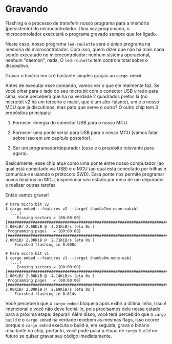 <!-- # Flash it -->

# Gravando

<!-- Flashing is the process of moving our program into the microcontroller's (persistent) memory. Once
flashed, the microcontroller will execute the flashed program every time it is powered on. -->

Flashing é o processo de transferir nosso programa para a memória (persistente)
do microcontrolador. Uma vez programado, o microcontrolador executará o programa
gravado sempre que for ligado.

<!-- In this case, our `led-roulette` program will be the _only_ program in the
microcontroller memory. By this I mean that there's nothing else running on the
microcontroller: no OS, no "daemon", nothing. `led-roulette` has full control
over the device. -->

Neste caso, nosso programa `led-roulette` será o _único_ programa na memória do
microcontrolador. Com isso, quero dizer que não há mais nada sendo executado no
microcontrolador: nenhum sistema operacional, nenhum "daemon", nada. O
`led-roulette` tem controle total sobre o dispositivo.

<!-- Flashing the binary itself is quite simple thanks to `cargo embed`. -->

Gravar o binário em si é bastante simples graças ao `cargo embed`.

<!-- Before executing that command though, let's look into what it actually does. If
you look at the side of your micro:bit with the USB connector facing upwards you
will notice, that there are actually 2 black squares on there (on the micro:bit
v2 there is a third and biggest one, which is a speaker), one is our MCU we
already talked about but what purpose does the other one serve? The other chip
has 3 main purposes: -->

Antes de executar esse comando, vamos ver o que ele realmente faz. Se você olhar
para o lado do seu micro:bit com o conector USB virado para cima, você perceberá
que há na verdade 2 quadrados pretos lá (no micro:bit v2 há um terceiro e maior,
que é um alto-falante), um é o nosso MCU que já discutimos, mas para que serve o
outro? O outro chip tem 3 propósitos principais:

<!-- 1. Provide power from the USB connector to our MCU -->

1. Fornecer energia do conector USB para o nosso MCU.

<!-- 2. Provide a serial to USB bridge for our MCU (we will look into that in a later
   chapter) -->

2. Fornecer uma ponte serial para USB para o nosso MCU (vamos falar sobre isso
   em um capítulo posterior).

<!-- 3. Being a programmer/debugger (this is the relevant purpose for now) -->

3. Ser um programador/depurador (esse é o propósito relevante para agora).

<!-- Basically this chip acts as a bridge between our computer (to which it is
connected via USB) and the MCU (to which it is connected via traces and
communicates with using the SWD protocol). This bridge enables us to flash new
binaries on to the MCU, inspect its state via a debugger and other things. -->

Basicamente, esse chip atua como uma ponte entre nosso computador (ao qual está
conectado via USB) e o MCU (ao qual está conectado por trilhas e comunica-se
usando o protocolo SWD). Essa ponte nos permite programar novos binários no MCU,
inspecionar seu estado por meio de um depurador e realizar outras tarefas.

<!-- So lets flash it! -->

Então vamos gravar!

```console
# Para micro:bit v2
$ cargo embed --features v2 --target thumbv7em-none-eabihf
  (...)
     Erasing sectors ✔ [00:00:00] [####################################################################################################################################################]  2.00KiB/ 2.00KiB @  4.21KiB/s (eta 0s )
 Programming pages   ✔ [00:00:00] [####################################################################################################################################################]  2.00KiB/ 2.00KiB @  2.71KiB/s (eta 0s )
    Finished flashing in 0.608s

# Para micro:bit v1
$ cargo embed --features v1 --target thumbv6m-none-eabi
  (...)
     Erasing sectors ✔ [00:00:00] [####################################################################################################################################################]  2.00KiB/ 2.00KiB @  4.14KiB/s (eta 0s )
 Programming pages   ✔ [00:00:00] [####################################################################################################################################################]  2.00KiB/ 2.00KiB @  2.69KiB/s (eta 0s )
    Finished flashing in 0.614s
```

<!-- You will notice that `cargo-embed` blocks after outputting the last line, this
is intended and you should not close it since we need it in this state for the
next step: debugging it! Furthermore, you will have noticed that the
`cargo build` and `cargo embed` are actually passed the same flags, this is
because `cargo embed` actually executes the build and then flashes the resulting
binary on to the chip, hence you can leave out the `cargo build` step in the
future if you want to flash your code right away. -->

Você perceberá que o `cargo-embed` bloqueia após exibir a última linha, isso é
intencional e você não deve fechá-lo, pois precisamos dele nesse estado para a
próxima etapa: depurar! Além disso, você terá percebido que o `cargo build` e o
`cargo embed` na verdade recebem as mesmas flags, isso ocorre porque o
`cargo embed` executa o build e, em seguida, grava o binário resultante no chip,
portanto, você pode pular a etapa de `cargo build` no futuro se quiser gravar
seu código imediatamente.
